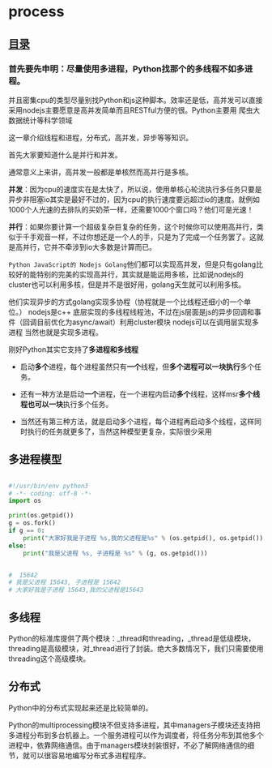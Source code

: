 # process
## [目录](./summary.md)

### 首先要先申明：尽量使用多进程，Python找那个的多线程不如多进程。

并且密集cpu的类型尽量别找Python和js这种脚本。效率还是低，高并发可以直接采用nodejs主要愿意是高并发简单而且RESTful方便的很。Python主要用 爬虫大数据统计等科学领域

这一章介绍线程和进程，分布式，高并发，异步等等知识。

首先大家要知道什么是并行和并发。

通常意义上来讲，高并发一般都是单核然而高并行是多核。

**并发**：因为cpu的速度实在是太快了，所以说，使用单核心轮流执行多任务只要是异步非阻塞io其实是最好不过的，因为cpu的执行速度要远超过io的速度。就例如1000个人光速的去排队的买奶茶一样，还需要1000个窗口吗？他们可是光速！

**并行**：如果你要计算一个超级复杂巨复杂的任务，这个时候你可以使用高并行，类似于千手观音一样，不过你想还是一个人的手，只是为了完成一个任务罢了。这就是高并行，它并不牵涉到io大多数是计算而已。

`Python JavaScript的 Nodejs Golang`他们都可以实现高并发，但是只有golang比较好的能特别的完美的实现高并行，其实就是能运用多核，比如说nodejs的cluster也可以利用多核，但是并不是很好用，golang天生就可以利用多核。

他们实现异步的方式golang实现多协程（协程就是一个比线程还细小的一个单位。） nodejs是c++ 底层实现的多线程线程池，不过在js层面是js的异步回调和事件（回调目前优化为async/await）利用cluster模块 nodejs可以在调用层实现多进程 当然也就是实现多进程。

刚好Python其实它支持了**多进程和多线程**


- 启动**多个**进程，每个进程虽然只有**一个**线程，但**多个进程可以一块执行**多个任务。

- 还有一种方法是启动**一个**进程，在一个进程内启动**多个**线程，这样msr**多个线程也可以一块**执行多个任务。

- 当然还有第三种方法，就是启动多个进程，每个进程再启动多个线程，这样同时执行的任务就更多了，当然这种模型更复杂，实际很少采用


## 多进程模型

```py

#!/usr/bin/env python3
# -*- coding: utf-8 -*-
import os

print(os.getpid())
g = os.fork()
if g == 0:
    print("大家好我是子进程 %s,我的父进程是%s" % (os.getpid(), os.getpid()))
else:
    print("我是父进程 %s, 子进程是 %s" % (g, os.getpid()))


#  15642
# 我是父进程 15643, 子进程是 15642
# 大家好我是子进程 15643,我的父进程是15643

```

## 多线程

Python的标准库提供了两个模块：\_thread和threading，\_thread是低级模块，threading是高级模块，对_thread进行了封装。绝大多数情况下，我们只需要使用threading这个高级模块。

## 分布式

Python中的分布式实现起来还是比较简单的。


Python的multiprocessing模块不但支持多进程，其中managers子模块还支持把多进程分布到多台机器上。一个服务进程可以作为调度者，将任务分布到其他多个进程中，依靠网络通信。由于managers模块封装很好，不必了解网络通信的细节，就可以很容易地编写分布式多进程程序。



```py

```
